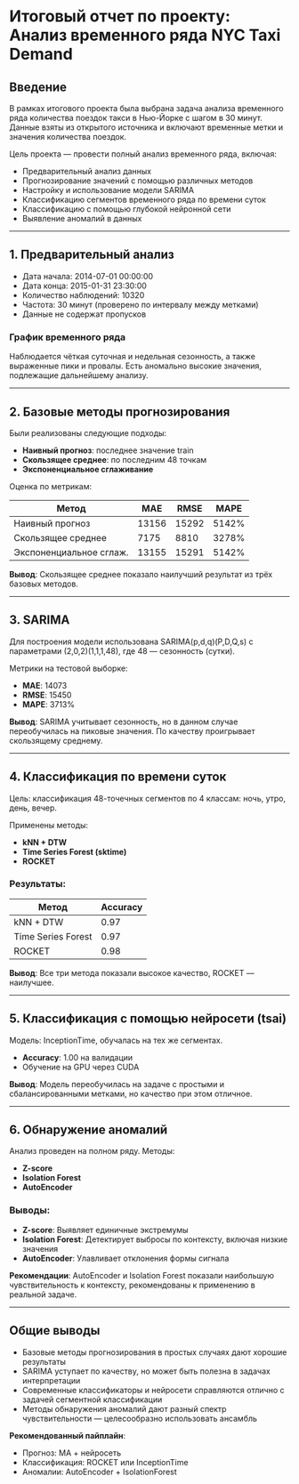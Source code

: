 # Итоговый отчет по проекту: Анализ временного ряда NYC Taxi Demand

## Введение

В рамках итогового проекта была выбрана задача анализа временного ряда количества поездок такси в Нью-Йорке с шагом в 30 минут. Данные взяты из открытого источника и включают временные метки и значения количества поездок.

Цель проекта — провести полный анализ временного ряда, включая:

- Предварительный анализ данных
- Прогнозирование значений с помощью различных методов
- Настройку и использование модели SARIMA
- Классификацию сегментов временного ряда по времени суток
- Классификацию с помощью глубокой нейронной сети
- Выявление аномалий в данных

---

## 1. Предварительный анализ

- Дата начала: 2014-07-01 00:00:00
- Дата конца: 2015-01-31 23:30:00
- Количество наблюдений: 10320
- Частота: 30 минут (проверено по интервалу между метками)
- Данные не содержат пропусков

### График временного ряда

Наблюдается чёткая суточная и недельная сезонность, а также выраженные пики и провалы. Есть аномально высокие значения, подлежащие дальнейшему анализу.

---

## 2. Базовые методы прогнозирования

Были реализованы следующие подходы:

- **Наивный прогноз**: последнее значение train
- **Скользящее среднее**: по последним 48 точкам
- **Экспоненциальное сглаживание**

Оценка по метрикам:

| Метод                  | MAE     | RMSE    | MAPE    |
|------------------------|---------|---------|---------|
| Наивный прогноз        | 13156   | 15292   | 5142%   |
| Скользящее среднее     | 7175    | 8810    | 3278%   |
| Экспоненциальное сглаж.| 13155   | 15291   | 5142%   |

**Вывод**: Скользящее среднее показало наилучший результат из трёх базовых методов.

---

## 3. SARIMA

Для построения модели использована SARIMA(p,d,q)(P,D,Q,s) с параметрами (2,0,2)(1,1,1,48), где 48 — сезонность (сутки).

Метрики на тестовой выборке:

- **MAE**: 14073
- **RMSE**: 15450
- **MAPE**: 3713%

**Вывод**: SARIMA учитывает сезонность, но в данном случае переобучилась на пиковые значения. По качеству проигрывает скользящему среднему.

---

## 4. Классификация по времени суток

Цель: классификация 48-точечных сегментов по 4 классам: ночь, утро, день, вечер.

Применены методы:

- **kNN + DTW**
- **Time Series Forest (sktime)**
- **ROCKET**

### Результаты:

| Метод                 | Accuracy |
|-----------------------|----------|
| kNN + DTW             | 0.97     |
| Time Series Forest    | 0.97     |
| ROCKET                | 0.98     |

**Вывод**: Все три метода показали высокое качество, ROCKET — наилучшее.

---

## 5. Классификация с помощью нейросети (tsai)

Модель: InceptionTime, обучалась на тех же сегментах.

- **Accuracy**: 1.00 на валидации
- Обучение на GPU через CUDA

**Вывод**: Модель переобучилась на задаче с простыми и сбалансированными метками, но качество при этом отличное.

---

## 6. Обнаружение аномалий

Анализ проведен на полном ряду. Методы:

- **Z-score**
- **Isolation Forest**
- **AutoEncoder**

### Выводы:

- **Z-score**: Выявляет единичные экстремумы
- **Isolation Forest**: Детектирует выбросы по контексту, включая низкие значения
- **AutoEncoder**: Улавливает отклонения формы сигнала

**Рекомендации**: AutoEncoder и Isolation Forest показали наибольшую чувствительность к контексту, рекомендованы к применению в реальной задаче.

---

## Общие выводы

- Базовые методы прогнозирования в простых случаях дают хорошие результаты
- SARIMA уступает по качеству, но может быть полезна в задачах интерпретации
- Современные классификаторы и нейросети справляются отлично с задачей сегментной классификации
- Методы обнаружения аномалий дают разный спектр чувствительности — целесообразно использовать ансамбль

**Рекомендованный пайплайн**:
- Прогноз: MA + нейросеть
- Классификация: ROCKET или InceptionTime
- Аномалии: AutoEncoder + IsolationForest